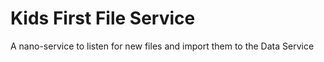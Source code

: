 Kids First File Service
=========================

A nano-service to listen for new files and import them to the Data Service
